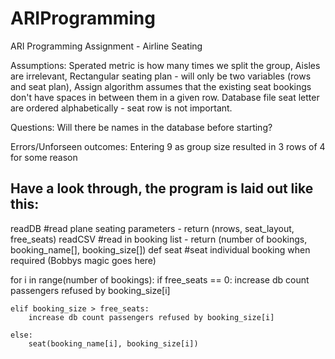 # ARIProgramming
ARI Programming Assignment - Airline Seating




Assumptions:
Sperated metric is how many times we split the group,
Aisles are irrelevant,
Rectangular seating plan - will only be two variables (rows and seat plan), 
Assign algorithm assumes that the existing seat bookings don't have spaces in between them in a given row.
Database file seat letter are ordered alphabetically - seat row is not important.

Questions:
Will there be names in the database before starting?

Errors/Unforseen outcomes:
Entering 9 as group size resulted in 3 rows of 4 for some reason



Have a look through, the program is laid out like this:
------------------------------------------------------------------

readDB #read plane seating parameters - return (nrows, seat_layout, free_seats)
readCSV #read in booking list - return (number of bookings, booking_name[], booking_size[])
def seat #seat individual booking when required (Bobbys magic goes here)

for i in range(number of bookings):
    if free_seats == 0:
        increase db count passengers refused by booking_size[i]        
        
    elif booking_size > free_seats:
        increase db count passengers refused by booking_size[i]        

    else:
        seat(booking_name[i], booking_size[i])
